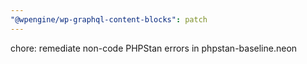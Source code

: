 ```yaml
---
"@wpengine/wp-graphql-content-blocks": patch
---
```


chore: remediate non-code PHPStan errors in phpstan-baseline.neon
